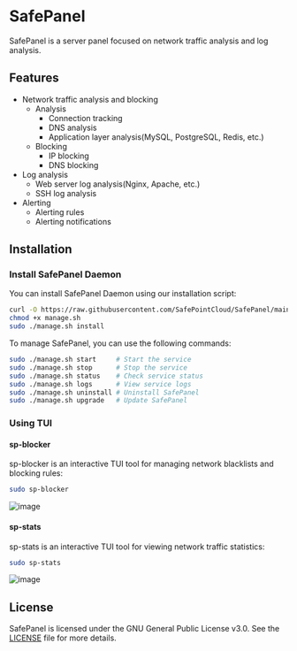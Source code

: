 # SafePanel

SafePanel is a server panel focused on network traffic analysis and log analysis.

## Features

- Network traffic analysis and blocking
    - Analysis
        - Connection tracking
        - DNS analysis
        - Application layer analysis(MySQL, PostgreSQL, Redis, etc.)
    - Blocking
        - IP blocking
        - DNS blocking
- Log analysis
    - Web server log analysis(Nginx, Apache, etc.)
    - SSH log analysis
- Alerting
    - Alerting rules
    - Alerting notifications

## Installation

### Install SafePanel Daemon

You can install SafePanel Daemon using our installation script:

```bash
curl -O https://raw.githubusercontent.com/SafePointCloud/SafePanel/main/manage.sh
chmod +x manage.sh
sudo ./manage.sh install
```

To manage SafePanel, you can use the following commands:

```bash
sudo ./manage.sh start     # Start the service
sudo ./manage.sh stop      # Stop the service
sudo ./manage.sh status    # Check service status
sudo ./manage.sh logs      # View service logs
sudo ./manage.sh uninstall # Uninstall SafePanel
sudo ./manage.sh upgrade   # Update SafePanel
```

### Using TUI

#### sp-blocker
sp-blocker is an interactive TUI tool for managing network blacklists and blocking rules:

```bash
sudo sp-blocker
```
![image](https://github.com/user-attachments/assets/c2fff01e-3aa6-44c7-87be-bbe45c7db76c)

#### sp-stats
sp-stats is an interactive TUI tool for viewing network traffic statistics:

```bash
sudo sp-stats
```
![image](https://github.com/user-attachments/assets/afbf33a2-9f89-4eb4-9ab3-03de81740457)


## License

SafePanel is licensed under the GNU General Public License v3.0. See the [LICENSE](https://github.com/SafePointCloud/SafePanel/blob/main/LICENSE) file for more details.
